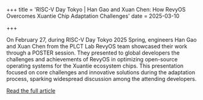 +++
title = 'RISC-V Day Tokyo | Han Gao and Xuan Chen: How RevyOS Overcomes Xuantie Chip Adaptation Challenges'
date = 2025-03-10

+++

On February 27, during RISC-V Day Tokyo 2025 Spring, engineers Han Gao and Xuan Chen from the PLCT Lab RevyOS team showcased their work through a POSTER session. They presented to global developers the challenges and achievements of RevyOS in optimizing open-source operating systems for the Xuantie ecosystem chips. This presentation focused on core challenges and innovative solutions during the adaptation process, sparking widespread discussion among the attending developers.

[Read the full article](https://mp.weixin.qq.com/s/-7ZbtP1zI0WJJ5lEYqK7Rg)



